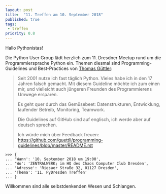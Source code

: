 ```yaml
---
layout: post
title:  "11. Treffen am 10. September 2018"
published: true
tags:
 - treffen
priority: 0.8
---
```

Hallo Pythonistas!

Die Python User Group lädt herzlich zum 11. Dresdner Meetup rund um die Programmiersprache Python ein. Themen diesmal sind Programming-Guidelines und Best-Practices von [Thomas Güttler](https://github.com/guettli):

> Seit 2001 nutze ich fast täglich Python. Vieles habe ich in den 17 Jahren falsch gemacht.
> Mit diesem Guideline möchte ich zum einen mir, und vielleicht auch jüngeren Freunden des Programmierens Umwege ersparen.
>
> Es geht quer durch das Gemüsebeet: Datenstrukturen, Entwicklung, laufender Betreib, Monitoring, Teamwork.
>
> Die Guidelines auf GitHub sind auf englisch, ich werde aber auf deutsch sprechen.
>
> Ich würde mich über Feedback freuen: https://github.com/guettli/programming-guidelines/blob/master/README.rst

    >>> {
    ... 'Wann': '10. September 2018 um 19:00',
    ... 'Wo': 'ZENTRALWERK; im HQ des Chaos Computer Club Dresden',
    ... 'Adresse': 'Riesaer Straße 32, 01127 Dresden',
    ... 'Thema': '11. PyDresden Treffen'
    ... }

Willkommen sind alle selbstdenkenden Wesen und Schlangen.